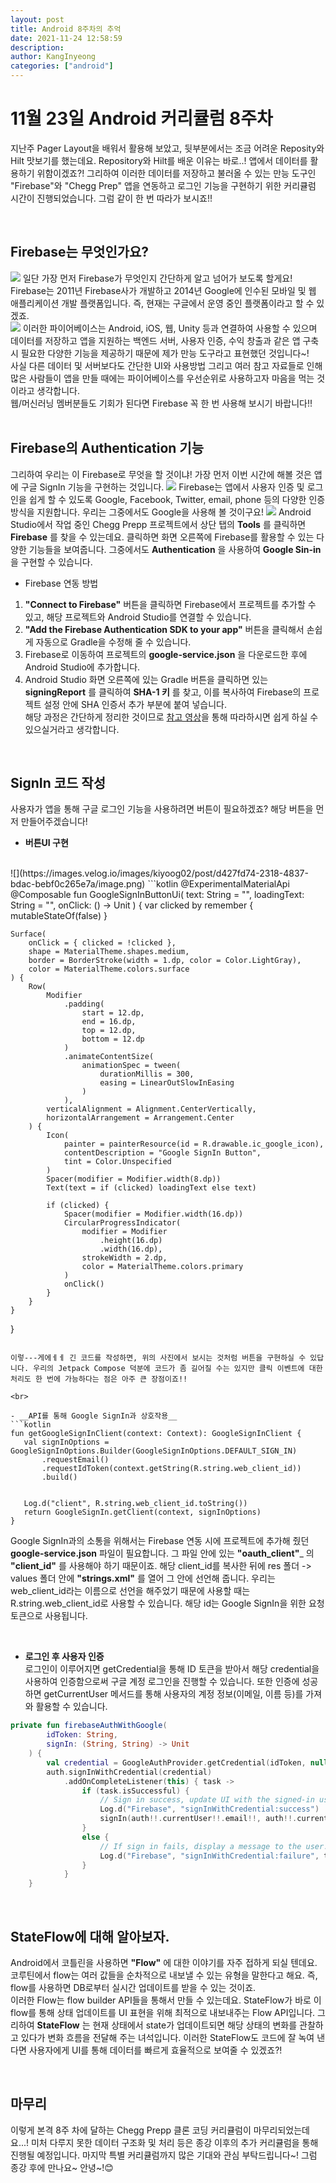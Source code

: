 ```yaml
---
layout: post
title: Android 8주차의 추억
date: 2021-11-24 12:58:59
description: 
author: KangInyeong
categories: ["android"]
---
```


# 11월 23일 Android 커리큘럼 8주차  

지난주 Pager Layout을 배워서 활용해 보았고, 뒷부분에서는 조금 어려운 Reposity와 Hilt 맛보기를 했는데요. Repository와 Hilt를 배운 이유는 바로..! 앱에서 데이터를 활용하기 위함이겠죠?! 그리하여 이러한 데이터를 저장하고 불러올 수 있는 만능 도구인 "Firebase"와 "Chegg Prep" 앱을 연동하고 로그인 기능을 구현하기 위한 커리큘럼 시간이 진행되었습니다. 그럼 같이 한 번 따라가 보시죠!!   

<br/>


## Firebase는 무엇인가요?
![](https://images.velog.io/images/kiyoog02/post/e9b0a589-46c5-43cc-910a-23bcb986717f/image.png)
일단 가장 먼저 Firebase가 무엇인지 간단하게 알고 넘어가 보도록 할게요! 
Firebase는 2011년 Firebase사가 개발하고 2014년 Google에 인수된 모바일 및 웹 애플리케이션 개발 플랫폼입니다. 즉, 현재는 구글에서 운영 중인 플랫폼이라고 할 수 있겠죠.    
![](https://images.velog.io/images/kiyoog02/post/476190f5-ed21-4cea-9ffb-89d02c81a406/image.png)
이러한 파이어베이스는 Android, iOS, 웹, Unity 등과 연결하여 사용할 수 있으며 데이터를 저장하고 앱을 지원하는 백엔드 서버, 사용자 인증, 수익 창출과 같은 앱 구축 시 필요한 다양한 기능을 제공하기 때문에 제가 만능 도구라고 표현했던 것입니다~!  
사실 다른 데이터 및 서버보다도 간단한 UI와 사용방법 그리고 여러 참고 자료들로 인해 많은 사람들이 앱을 만들 때에는 파이어베이스를 우선순위로 사용하고자 마음을 먹는 것이라고 생각합니다.  
웹/머신러닝 멤버분들도 기회가 된다면 Firebase 꼭 한 번 사용해 보시기 바랍니다!! <br><br>



## Firebase의 Authentication 기능

그리하여 우리는 이 Firebase로 무엇을 할 것이냐! 가장 먼저 이번 시간에 해볼 것은 앱에 구글 SignIn 기능을 구현하는 것입니다. 
![](https://images.velog.io/images/kiyoog02/post/b571a47a-9433-4651-8775-7a7c5d3caec1/image.png)
Firebase는 앱에서 사용자 인증 및 로그인을 쉽게 할 수 있도록 Google, Facebook, Twitter, email, phone 등의 다양한 인증 방식을 지원합니다. 우리는 그중에서도 Google을 사용해 볼 것이구요!
![](https://images.velog.io/images/kiyoog02/post/53cf3bcb-c6f3-488b-abd7-6fa3d6baa960/image.png) Android Studio에서 작업 중인 Chegg Prepp 프로젝트에서 상단 탭의 __Tools__ 를 클릭하면 __Firebase__ 를 찾을 수 있는데요. 클릭하면 화면 오른쪽에 Firebase를 활용할 수 있는 다양한 기능들을 보여줍니다. 그중에서도 __Authentication__ 을 사용하여 __Google Sin-in__ 을 구현할 수 있습니다.

- Firebase 연동 방법
1) __"Connect to Firebase"__ 버튼을 클릭하면 Firebase에서 프로젝트를 추가할 수 있고, 해당 프로젝트와 Android Studio를 연결할 수 있습니다.   
2) __"Add the Firebase Authentication SDK to your app"__ 버튼을 클릭해서 손쉽게 자동으로 Gradle을 수정해 줄 수 있습니다.   
3) Firebase로 이동하여 프로젝트의 __google-service.json__ 을 다운로드한 후에 Android Studio에 추가합니다.  
4) Android Studio 화면 오른쪽에 있는 Gradle 버튼을 클릭하면 있는 __signingReport__ 를 클릭하여 __SHA-1 키__ 를 찾고, 이를 복사하여 Firebase의 프로젝트 설정 안에 SHA 인증서 추가 부분에 붙여 넣습니다.  
해당 과정은 간단하게 정리한 것이므로 [참고 영상](https://youtu.be/eKGPsErT0bU)을 통해 따라하시면 쉽게 하실 수 있으실거라고 생각합니다.

<br>


## SignIn 코드 작성
사용자가 앱을 통해 구글 로그인 기능을 사용하려면 버튼이 필요하겠죠? 해당 버튼을 먼저 만들어주겠습니다!

- __버튼UI 구현__   
<br>
![](https://images.velog.io/images/kiyoog02/post/d427fd74-2318-4837-bdac-bebf0c265e7a/image.png)  
```kotlin
@ExperimentalMaterialApi
@Composable
fun GoogleSignInButtonUi(
    text: String = "",
    loadingText: String = "",
    onClick: () -> Unit
) {
    var clicked by remember {
        mutableStateOf(false)
    }

    Surface(
        onClick = { clicked = !clicked },
        shape = MaterialTheme.shapes.medium,
        border = BorderStroke(width = 1.dp, color = Color.LightGray),
        color = MaterialTheme.colors.surface
    ) {
        Row(
            Modifier
                .padding(
                    start = 12.dp,
                    end = 16.dp,
                    top = 12.dp,
                    bottom = 12.dp
                )
                .animateContentSize(
                    animationSpec = tween(
                        durationMillis = 300,
                        easing = LinearOutSlowInEasing
                    )
                ),
            verticalAlignment = Alignment.CenterVertically,
            horizontalArrangement = Arrangement.Center
        ) {
            Icon(
                painter = painterResource(id = R.drawable.ic_google_icon),
                contentDescription = "Google SignIn Button",
                tint = Color.Unspecified
            )
            Spacer(modifier = Modifier.width(8.dp))
            Text(text = if (clicked) loadingText else text)

            if (clicked) {
                Spacer(modifier = Modifier.width(16.dp))
                CircularProgressIndicator(
                    modifier = Modifier
                        .height(16.dp)
                        .width(16.dp),
                    strokeWidth = 2.dp,
                    color = MaterialTheme.colors.primary
                )
                onClick()
            }
        }
    }
}
```

이렇---게에ㅔㅔ 긴 코드를 작성하면, 위의 사진에서 보시는 것처럼 버튼을 구현하실 수 있답니다. 우리의 Jetpack Compose 덕분에 코드가 좀 길어질 수는 있지만 클릭 이벤트에 대한 처리도 한 번에 가능하다는 점은 아주 큰 장점이죠!!

<br>

- __API를 통해 Google SignIn과 상호작용__ 
```kotlin
fun getGoogleSignInClient(context: Context): GoogleSignInClient {
   val signInOptions = GoogleSignInOptions.Builder(GoogleSignInOptions.DEFAULT_SIGN_IN)
       .requestEmail()
       .requestIdToken(context.getString(R.string.web_client_id))
       .build()


   Log.d("client", R.string.web_client_id.toString())
   return GoogleSignIn.getClient(context, signInOptions)
}
```
Google SignIn과의 소통을 위해서는 Firebase 연동 시에 프로젝트에 추가해 줬던 __google-service.json__ 파일이 필요합니다. 그 파일 안에 있는 __"oauth_client"___ 의 __"client_id"__ 를 사용해야 하기 때문이죠. 해당 client_id를 복사한 뒤에 res 폴더 -> values 폴더 안에 __"strings.xml"__ 를 열어 그 안에 선언해 줍니다. 우리는 web_client_id라는 이름으로 선언을 해주었기 때문에 사용할 때는 R.string.web_client_id로 사용할 수 있습니다. 해당 id는 Google SignIn을 위한 요청 토큰으로 사용됩니다.

<br>

- __로그인 후 사용자 인증__   
로그인이 이루어지면 getCredential을 통해 ID 토큰을 받아서 해당 credential을 사용하여 인증함으로써 구글 계정 로그인을 진행할 수 있습니다. 또한 인증에 성공하면 getCurrentUser 메서드를 통해 사용자의 계정 정보(이메일, 이름 등)를 가져와 활용할 수 있습니다.
```kotlin
private fun firebaseAuthWithGoogle(
        idToken: String,
        signIn: (String, String) -> Unit
    ) { 
        val credential = GoogleAuthProvider.getCredential(idToken, null)
        auth.signInWithCredential(credential)
            .addOnCompleteListener(this) { task ->
                if (task.isSuccessful) {
                    // Sign in success, update UI with the signed-in user's information
                    Log.d("Firebase", "signInWithCredential:success")
                    signIn(auth!!.currentUser!!.email!!, auth!!.currentUser!!.displayName!!)
                }
                else {
                    // If sign in fails, display a message to the user.
                    Log.d("Firebase", "signInWithCredential:failure", task.exception)
                }
            }
    }
```


<br>

## StateFlow에 대해 알아보자.
Android에서 코틀린을 사용하면 __"Flow"__ 에 대한 이야기를 자주 접하게 되실 텐데요. 코루틴에서 flow는 여러 값들을 순차적으로 내보낼 수 있는 유형을 말한다고 해요. 즉, flow를 사용하면 DB로부터 실시간 업데이트를 받을 수 있는 것이죠.  
이러한 Flow는 flow builder API들을 통해서 만들 수 있는데요. StateFlow가 바로 이 flow를 통해 상태 업데이트를 UI 표현을 위해 최적으로 내보내주는 Flow API입니다. 그리하여 __StateFlow__ 는 현재 상태에서 state가 업데이트되면 해당 상태의 변화를 관찰하고 있다가 변화 흐름을 전달해 주는 녀석입니다. 이러한 StateFlow도 코드에 잘 녹여 낸다면 사용자에게 UI를 통해 데이터를 빠르게 효율적으로 보여줄 수 있겠죠?!

<br>

## 마무리
이렇게 본격 8주 차에 달하는 Chegg Prepp 클론 코딩 커리큘럼이 마무리되었는데요...! 미처 다루지 못한 데이터 구조화 및 처리 등은 종강 이후의 추가 커리큘럼을 통해 진행될 예정입니다. 마지막 특별 커리큘럼까지 많은 기대와 관심 부탁드립니다~! 그럼 종강 후에 만나요~ 안녕~!😊 